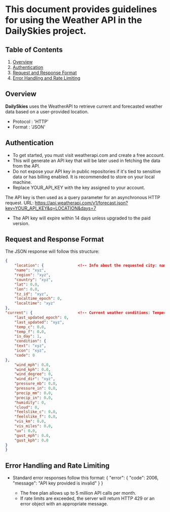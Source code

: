 # This document provides guidelines for using the Weather API in the DailySkies project.

## Table of Contents

1. [Overview](#Overview)
2. [Authentication](#authentication)
3. [Request and Response Format](#request-and-response-format)
4. [Error Handling and Rate Limiting](#error-handling-and-rate-limting)

## Overview

**DailySkies** uses the WeatherAPI to retrieve current and forecasted weather data based on a user-provided location.
    
- Protocol : 'HTTP'
- Format : 'JSON'

## Authentication

- To get started, you must visit weatherapi.com and create a free account. 
- This will generate an API key that will be later used in fetching the data from the API.
- Do not expose your API key in public repositories if it's tied to sensitive data or has billing enabled. It is recommended to store on your local machine.
- Replace YOUR_API_KEY with the key assigned to your account.


The API key is then used as a query parameter for an asynchronous HTTP request.
URL: https://api.weatherapi.com/v1/forecast.json?key=YOUR_API_KEY&q=LOCATION&days=7

- The API key will expire within 14 days unless upgraded to the paid version. 

## Request and Response Format

The JSON response will follow this structure:
```json
{
    "location": {               <!-- Info about the requested city: name, country, lat, lon, localtime, etc.-->
    "name": "xyz",
    "region": "xyz",
    "country": "xyz",
    "lat": 0.0,
    "lon": 0.0,
    "tz_id": "xyz",
    "localtime_epoch": 0,
    "localtime": "xyz"
},
"current": {                    <!-- Current weather conditions: Temperature, Weather description and icon, etc.  -->
    "last_updated_epoch": 0,
    "last_updated": "xyz",  
    "temp_c": 0.0,
    "temp_f": 0.0,
    "is_day": 1,
    "condition": {
    "text": "xyz",
    "icon": "xyz",
    "code": 0
},
    "wind_mph": 0.0,
    "wind_kph": 0.0,
    "wind_degree": 0,
    "wind_dir": "xyz",
    "pressure_mb": 0.0,
    "pressure_in": 0.0,
    "precip_mm": 0.0,
    "precip_in": 0.0,
    "humidity": 0,
    "cloud": 0,
    "feelslike_c": 0.0,
    "feelslike_f": 0.0,
    "vis_km": 0.0,
    "vis_miles": 0.0,
    "uv": 0.0,
    "gust_mph": 0.0,
    "gust_kph": 0.0
}
}
```
## Error Handling and Rate Limiting

- Standard error responses follow this format:
{
    "error": {
        "code": 2006,
        "message": "API key provided is invalid"
}
}

  - The free plan allows up to 5 million API calls per month. 
  - If rate limits are exceeded, the server will return HTTP 429 or an error object with an appropriate message.





